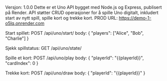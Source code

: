 Versjon: 1.0.0
Dette er et Uno API bygget med Node.js og Express, publisert på Render. API støtter CRUD operasjoner for å spille Uno digitalt, inkludert start av nytt spill, spille kort og trekke kort.
PROD URL: https://demo-1-o5lq.onrender.com

Start spillet:
POST /api/uno/start/
body:
{
  "players": ["Alice", "Bob", "Charlie"]
}

Sjekk spillstatus:
GET /api/uno/state/

Spille et kort:
POST /api/uno/play
body:
{
  "playerId": "{{playerId}}",
  "cardIndex": 0
}

Trekke kort:
POST /api/uno/draw
body:
{
  "playerId": "{{playerId}}"
}
